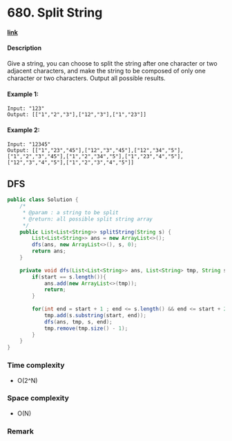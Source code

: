 # 680. Split String

#### [link](https://www.lintcode.com/problem/split-string/description?_from=ladder&&fromId=1)

#### Description
Give a string, you can choose to split the string after one character or two adjacent characters, and make the string to be composed of only one character or two characters. Output all possible results.

#### Example 1:
```
Input: "123"
Output: [["1","2","3"],["12","3"],["1","23"]]
```
#### Example 2:
```
Input: "12345"
Output: [["1","23","45"],["12","3","45"],["12","34","5"],["1","2","3","45"],["1","2","34","5"],["1","23","4","5"],["12","3","4","5"],["1","2","3","4","5"]]
```

## DFS
```java
public class Solution {
    /*
     * @param : a string to be split
     * @return: all possible split string array
     */
    public List<List<String>> splitString(String s) {
        List<List<String>> ans = new ArrayList<>();
        dfs(ans, new ArrayList<>(), s, 0);
        return ans;
    }
    
    private void dfs(List<List<String>> ans, List<String> tmp, String s, int start){
        if(start == s.length()){
            ans.add(new ArrayList<>(tmp));
            return;
        }
        
        for(int end = start + 1 ; end <= s.length() && end <= start + 2 ; end++){
            tmp.add(s.substring(start, end));
            dfs(ans, tmp, s, end);
            tmp.remove(tmp.size() - 1);
        }
    }
}
```
### Time complexity
* O(2^N)
### Space complexity
* O(N)
### Remark